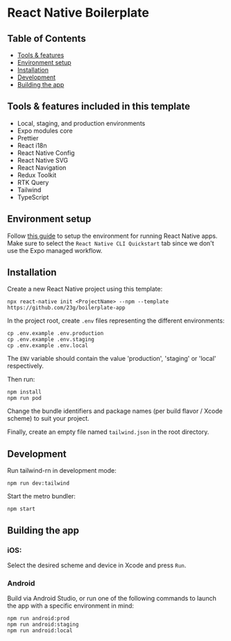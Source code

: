# React Native Boilerplate

## Table of Contents

-   [Tools & features](#tools--features-included-in-this-template)
-   [Environment setup](#environment-setup)
-   [Installation](#installation)
-   [Development](#development)
-   [Building the app](#building-the-app)

## Tools & features included in this template

- Local, staging, and production environments
- Expo modules core
- Prettier
- React i18n
- React Native Config
- React Native SVG
- React Navigation
- Redux Toolkit
- RTK Query
- Tailwind
- TypeScript

## Environment setup

Follow [this guide](https://reactnative.dev/docs/environment-setup) to setup the environment for running React Native apps. Make sure to select the `React Native CLI Quickstart` tab since we don't use the Expo managed workflow.
 
## Installation

Create a new React Native project using this template:

```
npx react-native init <ProjectName> --npm --template https://github.com/23g/boilerplate-app
```

In the project root, create `.env` files representing the different environments:

```
cp .env.example .env.production
cp .env.example .env.staging
cp .env.example .env.local
```

The `ENV` variable should contain the value 'production', 'staging' or 'local' respectively.

Then run:

```
npm install
npm run pod
```

Change the bundle identifiers and package names (per build flavor / Xcode scheme) to suit your project.

Finally, create an empty file named `tailwind.json` in the root directory.
 
## Development

Run tailwind-rn in development mode:

```
npm run dev:tailwind
```

Start the metro bundler:

```
npm start
```
 
## Building the app

### iOS:

Select the desired scheme and device in Xcode and press `Run`.

### Android

Build via Android Studio, or run one of the following commands to launch the app with a specific environment in mind:

```
npm run android:prod
npm run android:staging
npm run android:local
```
